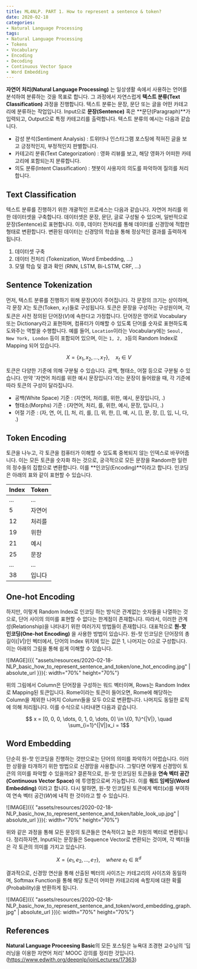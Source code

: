 ```yaml
---
title: ML4NLP. PART 1. How to represent a sentence & token?
date: 2020-02-18
categories:
- Natural Language Processing
tags:
- Natural Language Processing
- Tokens
- Vocabulary
- Encoding
- Decoding
- Continuous Vector Space
- Word Embedding
---
```


**자연어 처리(Natural Language Processing)** 는 일상생활 속에서 사용하는 언어를 분석하여 분류하는 것을 목표로 합니다. 그 과정에서 자연스럽게 **텍스트 분류(Text Classification)** 과정을 진행합니다. 텍스트 분류는 문장, 문단 또는 글을 어떤 카테고리에 분류하는 작업입니다. Input으로 **문장(Sentence)** 혹은 **문단(Paragraph)**가 입력되고, Output으로 특정 카테고리를 출력합니다. 텍스트 분류의 예시는 다음과 같습니다.

* 감성 분석(Sentiment Analysis) : 트위터나 인스타그램 포스팅에 적혀진 글을 보고 긍정적인지, 부정적인지 판별합니다.
* 카테고리 분류(Text Categorization) : 영화 리뷰를 보고, 해당 영화가 어떠한 카테고리에 포함되는지 분류합니다.
* 의도 분류(Intent Classification) : 챗봇이 사용자의 의도를 파악하여 질의를 처리합니다.

## Text Classification
텍스트 분류를 진행하기 위한 개괄적인 프로세스는 다음과 같습니다. 자연어 처리를 위한 데이터셋을 구축합니다. 데이터셋은 문장, 문단, 글로 구성될 수 있으며, 일반적으로 문장(Sentence)로 표현합니다. 이후, 데이터 전처리를 통해 데이터를 신경망에 적합한 형태로 변환합니다. 변환된 데이터는 신경망의 학습을 통해 정상적인 결과를 출력하게 됩니다.

1. 데이터셋 구축 
2. 데이터 전처리 (Tokenization, Word Embedding, ...)
3. 모델 학습 및 결과 확인 (RNN, LSTM, Bi-LSTM, CRF, ...)

## Sentence Tokenization
먼저, 텍스트 분류를 진행하기 위해 문장($X$)이 주어집니다. 각 문장의 크기는 상이하며, 각 문장 $X$는 토큰(Token, $x_T$)들로 구성됩니다. 토큰은 문장을 구성하는 구성원이며, 각 토큰은 사전 정의된 단어장($V$)에 속한다고 가정합니다. 단어장은 영어로 Vocabulary 또는 Dictionary라고 표현하며, 컴퓨터가 이해할 수 있도록 단어를 숫자로 표현하도록 도와주는 역할을 수행합니다. 예를 들어, `Location`이라는 Vocabulary에는 `Seoul, New York, London` 등이 포함되어 있으며, 이는 `1, 2, 3`등의 Random Index로 Mapping 되어 있습니다. 

$$ X = \{x_1, x_2, \dots, x_T\}, \quad x_t \in V $$

토큰은 다양한 기준에 의해 구분될 수 있습니다. 공백, 형태소, 어절 등으로 구분될 수 있습니다. 만약 '자연어 처리를 위한 예시 문장입니다.'라는 문장이 들어왔을 때, 각 기준에 따라 토큰의 구성이 달라집니다.

* 공백(White Space) 기준 : (자연어, 처리를, 위한, 예시, 문장입니다, .)
* 형태소(Morphs) 기준 : (자연어, 처리, 를, 위한, 예시, 문장, 입니다, .)
* 어절 기준 : (자, 연, 어, [], 처, 리, 를, [], 위, 한, [], 예, 시, [], 문, 장, [], 입, 니, 다, .)

## Token Encoding

토큰을 나누고, 각 토큰을 컴퓨터가 이해할 수 있도록 중복되지 않는 인덱스로 바꾸어줍니다. 이는 모든 토큰을 숫자화 하는 것으로, 궁극적으로 모든 문장을 Random한 일련의 정수들의 집합으로 변환합니다. 이를 **인코딩(Encoding)**이라고 합니다. 인코딩은 아래의 표와 같이 표현할 수 있습니다.

|Index|Token|
|------|---|
|...|...|
|5     |자연어|
|12|처리를|
|19|위한|
|21|예시|
|25|문장|
|...|...|
|38|입니다|

## One-hot Encoding
하지만, 이렇게 Random Index로 인코딩 하는 방식은 관계없는 숫자들을 나열하는 것으로, 단어 사이의 의미를 표현할 수 없다는 한계점이 존재합니다. 따라서, 이러한 관계성(Relationship)을 나타내기 위한 여러가지 방법들이 존재합니다. 대표적으로 **원-핫 인코딩(One-hot Encoding)** 을 사용한 방법이 있습니다. 원-핫 인코딩은 단어장의 총 길이($|V|$)인 벡터에서, 단어의 Index 위치에 있는 값은 1, 나머지는 0으로 구성합니다. 이는 아래의 그림을 통해 쉽게 이해할 수 있습니다. 

![IMAGE]({{ "assets/resources/2020-02-18-NLP_basic_how_to_represent_sentence_and_token/one_hot_encoding.jpg" | absolute_url }}){: width="70%" height="70%"}

위의 그림에서 Column은 단어장을 구성하는 워드 벡터이며, Rows는 Random Index로 Mapping된 토큰입니다. Rome이라는 토큰이 들어오면, Rome에 해당하는 Column을 제외한 나머지 Column들을 모두 0으로 변환합니다. 나머지도 동일한 로직에 의해 처리됩니다. 이를 수식으로 나타내면 다음과 같습니다.

$$ x = [0, 0, 0, \dots, 0, 1, 0, \dots, 0] \in \{0, 1\}^{|V|}, \quad \sum_{i=1}^{|V|}x_i = 1$$

## Word Embedding
단순히 원-핫 인코딩을 진행하는 것만으로는 단어의 의미를 파악하기 어렵습니다. 이러한 상황을 타개하기 위한 방법으로 신경망을 사용합니다. 그렇다면 어떻게 신경망이 토큰의 의미를 파악할 수 있을까요? 결론적으로, 원-핫 인코딩된 토큰들을 **연속 벡터 공간(Continuous Vector Space)** 에 투영함으로써 가능합니다. 이를 **워드 임베딩(Word Embedding)** 이라고 합니다. 다시 말하면, 원-핫 인코딩된 토큰에게 벡터($x$)를 부여하여 연속 벡터 공간($W$)에 내적 한 것이라고 할 수 있습니다. 

![IMAGE]({{ "assets/resources/2020-02-18-NLP_basic_how_to_represent_sentence_and_token/table_look_up.jpg" | absolute_url }}){: width="70%" height="70%"}

위와 같은 과정을 통해 모든 문장의 토큰들은 연속적이고 높은 차원의 벡터로 변환됩니다. 정리하자면, Input되는 문장들은 Sequence Vector로 변환되는 것이며, 각 벡터들은 각 토큰의 의미를 가지고 있습니다.

$$ X = \{e_1, e_2, \dots, e_T\}, \quad where\ e_t \in \mathbb{R}^d$$

결과적으로, 신경망 연산을 통해 산출된 벡터의 사이즈는 카테고리의 사이즈와 동일하며, Softmax Function을 통해 해당 토큰이 어떠한 카테고리에 속할지에 대한 확률(Probability)을 반환하게 됩니다.

![IMAGE]({{ "assets/resources/2020-02-18-NLP_basic_how_to_represent_sentence_and_token/word_embedding_graph.jpg" | absolute_url }}){: width="70%" height="70%"}

## References
**Natural Language Proceesing Basic**의 모든 포스팅은 뉴욕대 조경현 교수님의 '딥러닝을 이용한 자연어 처리' MOOC 강의를 정리한 것입니다. (https://www.edwith.org/deepnlp/joinLectures/17363)
